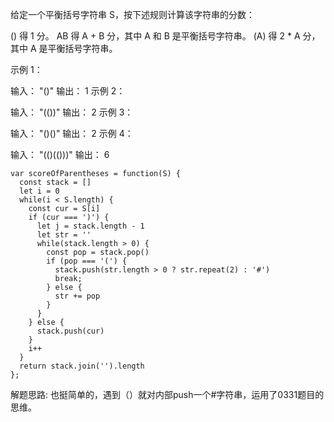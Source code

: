 给定一个平衡括号字符串 S，按下述规则计算该字符串的分数：

() 得 1 分。
AB 得 A + B 分，其中 A 和 B 是平衡括号字符串。
(A) 得 2 * A 分，其中 A 是平衡括号字符串。
 

示例 1：

输入： "()"
输出： 1
示例 2：

输入： "(())"
输出： 2
示例 3：

输入： "()()"
输出： 2
示例 4：

输入： "(()(()))"
输出： 6

```
var scoreOfParentheses = function(S) {
  const stack = []
  let i = 0
  while(i < S.length) {
    const cur = S[i]
    if (cur === ')') {
      let j = stack.length - 1
      let str = ''
      while(stack.length > 0) {
        const pop = stack.pop()
        if (pop === '(') {
          stack.push(str.length > 0 ? str.repeat(2) : '#')
          break;
        } else {
          str += pop
        }
      }
    } else {
      stack.push(cur)
    }
    i++
  }
  return stack.join('').length
};
```

解题思路: 也挺简单的，遇到（）就对内部push一个#字符串，运用了0331题目的思维。